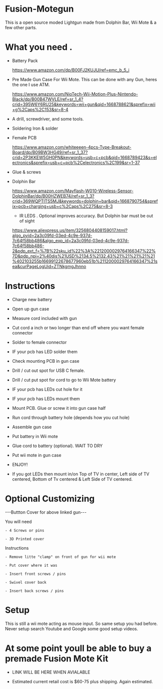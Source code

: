 # Fusion-Motegun

This is a open source moded Lightgun made from Dolphin Bar, Wii Mote & a few other parts.


# What you need .

   - Battery Pack
      
      https://www.amazon.com/dp/B00FJ2KUJU/ref=emc_b_5_i

   - Pre Made Gun Case For Wii Mote. This can be done with any Gun, heres the one I use ATM.

      https://www.amazon.com/NioTech-Wii-Motion-Plus-Nintendo-Black/dp/B00B47WVLE/ref=sr_1_4?crid=395W6Y6RU25&keywords=wii+gun&qid=1668788621&sprefix=wii+g%2Caps%2C153&sr=8-4
      
   - A drill, screwdriver, and some tools.

   - Soldering Iron & solder

   - Female PCB

     https://www.amazon.com/whiteeeen-4pcs-Type-Breakout-Board/dp/B09BW3HG49/ref=sr_1_37?crid=2P3KKEW5GH0PN&keywords=usb+c+pcb&qid=1668789423&s=electronics&sprefix=usb+c+pcb%2Celectronics%2C199&sr=1-37

   - Glue & screws

   - Dolphin Bar 

     https://www.amazon.com/Mayflash-W010-Wireless-Sensor-DolphinBar/dp/B00HZWEB74/ref=sr_1_3?crid=369WQPTITS5MJ&keywords=dolphin+bar&qid=1668790754&sprefix=pcb+charging+usb+c%2Caps%2C275&sr=8-3
     
     - IR LEDS . Optional improves accuracy.  But Dolphin bar must be out of sight
     
     https://www.aliexpress.us/item/3256804408159017.html?algo_pvid=2a3c09fd-03ed-4c9e-937d-7c64f58bb486&algo_exp_id=2a3c09fd-03ed-4c9e-937d-7c64f58bb486-2&pdp_ext_f=%7B%22sku_id%22%3A%2212000029764166347%22%7D&pdp_npi=2%40dis%21USD%2134.5%2132.43%21%21%21%21%21%402103255b16699122678677960eb51b%2112000029764166347%21sea&curPageLogUid=ZTNkgmgJhnno


# Instructions 

- Charge new battery

- Open up gun case 

- Measure cord included with gun

- Cut cord a inch or two longer than end off where you want female connector

- Solder to female connector 

- IF your pcb has LED solder them

- Check mounting PCB in gun case

- Drill / cut out spot for USB C female.

- Drill / cut put spot for cord to go to Wii Mote battery

- IF your pcb has LEDs cut hole for it 

- IF your pcb has LEDs mount them 

- Mount PCB. Glue or screw it into gun case half

- Run cord through battery hole (depends how you cut hole)

- Assemble gun case 

- Put battery in Wii mote 

- Glue cord to battery (optional). WAIT TO DRY 

- Put wii mote in gun case

- ENJOY!

- If you got LEDs then mount in/on Top of TV in center, Left side of TV centered, Bottom of Tv centered & Left Side of TV centered.


# Optional Customizing


---Buttton Cover for above linked gun---

You will need

    - 4 Screws or pins 

    - 3D Printed cover

Instructions

    - Remove litte "clamp" on front of gun for wii mote

    - Put cover where it was

    - Insert front screws / pins
    
    - Swivel cover back
    
    - Insert back screws / pins

# Setup 

This is still a wii mote acting as mouse input. So same setup you had before. Never setup search Youtube and Google some good setup videos. 




# At some point youll be able to buy a premade Fusion Mote Kit 

- LINK WILL BE HERE WHEN AVIALABLE 

- Estimated current retail cost is $60-75 plus shipping. Again estimated.
